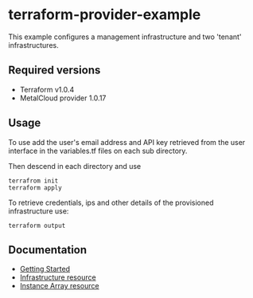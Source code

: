 # terraform-provider-example

This example configures a management infrastructure and two 'tenant' infrastructures.

## Required versions 
* Terraform v1.0.4
* MetalCloud provider 1.0.17


## Usage
To use add the user's email address and API key retrieved from the user interface in the variables.tf files on each sub directory.

Then descend in each directory and use 
```
terrafrom init
terraform apply
```

To retrieve credentials, ips and other details of the provisioned infrastructure use:
```
terraform output
```

## Documentation

* [Getting Started](https://registry.terraform.io/providers/metalsoft-io/metalcloud/latest/docs/guides/getting_started)
* [Infrastructure resource](https://registry.terraform.io/providers/metalsoft-io/metalcloud/latest/docs/resources/infrastructure)
* [Instance Array resource](https://registry.terraform.io/providers/metalsoft-io/metalcloud/latest/docs/resources/instance_array)

